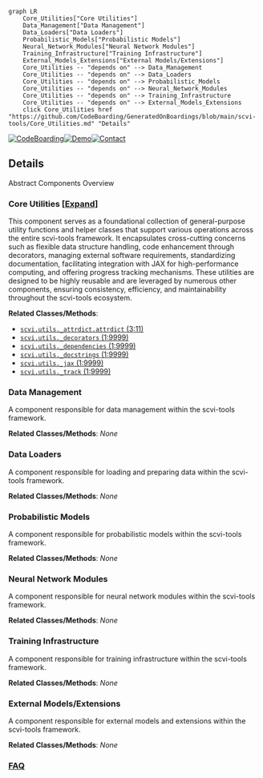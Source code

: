```mermaid
graph LR
    Core_Utilities["Core Utilities"]
    Data_Management["Data Management"]
    Data_Loaders["Data Loaders"]
    Probabilistic_Models["Probabilistic Models"]
    Neural_Network_Modules["Neural Network Modules"]
    Training_Infrastructure["Training Infrastructure"]
    External_Models_Extensions["External Models/Extensions"]
    Core_Utilities -- "depends on" --> Data_Management
    Core_Utilities -- "depends on" --> Data_Loaders
    Core_Utilities -- "depends on" --> Probabilistic_Models
    Core_Utilities -- "depends on" --> Neural_Network_Modules
    Core_Utilities -- "depends on" --> Training_Infrastructure
    Core_Utilities -- "depends on" --> External_Models_Extensions
    click Core_Utilities href "https://github.com/CodeBoarding/GeneratedOnBoardings/blob/main/scvi-tools/Core_Utilities.md" "Details"
```

[![CodeBoarding](https://img.shields.io/badge/Generated%20by-CodeBoarding-9cf?style=flat-square)](https://github.com/CodeBoarding/GeneratedOnBoardings)[![Demo](https://img.shields.io/badge/Try%20our-Demo-blue?style=flat-square)](https://www.codeboarding.org/demo)[![Contact](https://img.shields.io/badge/Contact%20us%20-%20contact@codeboarding.org-lightgrey?style=flat-square)](mailto:contact@codeboarding.org)

## Details

Abstract Components Overview

### Core Utilities [[Expand]](./Core_Utilities.md)
This component serves as a foundational collection of general-purpose utility functions and helper classes that support various operations across the entire scvi-tools framework. It encapsulates cross-cutting concerns such as flexible data structure handling, code enhancement through decorators, managing external software requirements, standardizing documentation, facilitating integration with JAX for high-performance computing, and offering progress tracking mechanisms. These utilities are designed to be highly reusable and are leveraged by numerous other components, ensuring consistency, efficiency, and maintainability throughout the scvi-tools ecosystem.


**Related Classes/Methods**:

- <a href="https://github.com/scverse/scvi-tools/blob/main/src/scvi/utils/_attrdict.py#L3-L11" target="_blank" rel="noopener noreferrer">`scvi.utils._attrdict.attrdict` (3:11)</a>
- <a href="https://github.com/scverse/scvi-tools/blob/main/src/scvi/utils/_decorators.py#L1-L9999" target="_blank" rel="noopener noreferrer">`scvi.utils._decorators` (1:9999)</a>
- <a href="https://github.com/scverse/scvi-tools/blob/main/src/scvi/utils/_dependencies.py#L1-L9999" target="_blank" rel="noopener noreferrer">`scvi.utils._dependencies` (1:9999)</a>
- <a href="https://github.com/scverse/scvi-tools/blob/main/src/scvi/utils/_docstrings.py#L1-L9999" target="_blank" rel="noopener noreferrer">`scvi.utils._docstrings` (1:9999)</a>
- <a href="https://github.com/scverse/scvi-tools/blob/main/src/scvi/utils/_jax.py#L1-L9999" target="_blank" rel="noopener noreferrer">`scvi.utils._jax` (1:9999)</a>
- <a href="https://github.com/scverse/scvi-tools/blob/main/src/scvi/utils/_track.py#L1-L9999" target="_blank" rel="noopener noreferrer">`scvi.utils._track` (1:9999)</a>


### Data Management
A component responsible for data management within the scvi-tools framework.


**Related Classes/Methods**: _None_

### Data Loaders
A component responsible for loading and preparing data within the scvi-tools framework.


**Related Classes/Methods**: _None_

### Probabilistic Models
A component responsible for probabilistic models within the scvi-tools framework.


**Related Classes/Methods**: _None_

### Neural Network Modules
A component responsible for neural network modules within the scvi-tools framework.


**Related Classes/Methods**: _None_

### Training Infrastructure
A component responsible for training infrastructure within the scvi-tools framework.


**Related Classes/Methods**: _None_

### External Models/Extensions
A component responsible for external models and extensions within the scvi-tools framework.


**Related Classes/Methods**: _None_



### [FAQ](https://github.com/CodeBoarding/GeneratedOnBoardings/tree/main?tab=readme-ov-file#faq)